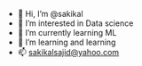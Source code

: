 - 👋 Hi, I’m @sakikal
- 👀 I’m interested in Data science
- 🌱 I’m currently learning ML
- 💞️ I’m learning and learning
- 📫 sakikalsajid@yahoo.com

<!---
sakikal/sakikal is a ✨ special ✨ repository because its `README.md` (this file) appears on your GitHub profile.
You can click the Preview link to take a look at your changes.
--->
